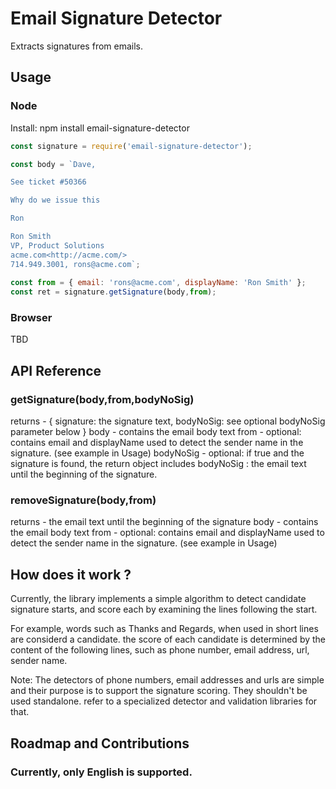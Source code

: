 # Email Signature Detector 
Extracts signatures from emails.  


## Usage 

### Node 

Install: npm install email-signature-detector

```js
const signature = require('email-signature-detector');

const body = `Dave,

See ticket #50366

Why do we issue this

Ron

Ron Smith
VP, Product Solutions
acme.com<http://acme.com/>
714.949.3001, rons@acme.com`;
  
const from = { email: 'rons@acme.com', displayName: 'Ron Smith' };
const ret = signature.getSignature(body,from);

```
### Browser 

TBD

##	API Reference

### getSignature(body,from,bodyNoSig)
returns - { signature: the signature text, bodyNoSig: see optional bodyNoSig parameter below }
body - contains the email body text 
from - optional: contains email and displayName used to detect the sender name in the signature. (see example in Usage)
bodyNoSig - optional: if true and the signature is found, the return object includes bodyNoSig : the email text until the beginning of the signature. 

### removeSignature(body,from)
returns - the email text until the beginning of the signature
body - contains the email body text 
from - optional: contains email and displayName used to detect the sender name in the signature. (see example in Usage)

 


## How does it work ?

Currently, the library implements a simple algorithm to detect candidate signature starts, and score each by examining the lines following the start.

For example, words such as Thanks and Regards, when used in short lines are considerd a candidate. the score of each candidate is determined by the content of the following lines, such as phone number, email address, url, sender name.

Note: The detectors of phone numbers, email addresses and urls are simple and their purpose is to support the signature scoring. They shouldn't be used standalone. refer to a specialized detector and validation libraries for that.      

## Roadmap and Contributions

### Currently, only English is supported.
